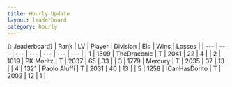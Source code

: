 ```yaml
---
title: Hourly Update
layout: leaderboard
category: hourly
---
```


{: .leaderboard}
| Rank | LV | Player | Division | Elo | Wins | Losses |
| --- | --- | --- | --- | --- | --- | --- |
| <span data-change="0">1</span> | 1809 | <span title="ID: 544310">TheDraconic</span> | T | <span data-change="0">2041</span> | <span data-change="0">22</span> | <span data-change="0">4</span> |
| <span data-change="0">2</span> | 1019 | <span title="ID: 427478">PK Moritz</span> | T | <span data-change="0">2037</span> | <span data-change="0">65</span> | <span data-change="0">33</span> |
| <span data-change="0">3</span> | 1779 | <span title="ID: 692745">Mercury</span> | T | <span data-change="0">2035</span> | <span data-change="0">37</span> | <span data-change="0">13</span> |
| <span data-change="0">4</span> | 1321 | <span title="ID: 512212">Paolo Aluffi</span> | T | <span data-change="0">2031</span> | <span data-change="0">40</span> | <span data-change="0">13</span> |
| <span data-change="0">5</span> | 1258 | <span title="ID: 415713">ICanHasDorito</span> | T | <span data-change="0">2002</span> | <span data-change="0">12</span> | <span data-change="0">1</span> |